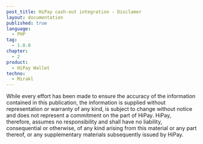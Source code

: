 ```yaml
---
post_title: HiPay cash-out integration - Disclamer
layout: documentation
published: true
language:
  - PHP
tag:
  - 1.0.0
chapter:
  - 2
product:
  - HiPay Wallet
techno:
  - Mirakl
---
```


While every effort has been made to ensure the accuracy of the information contained in this publication, the information is supplied without representation or warranty of any kind, is subject to change without notice and does not represent a commitment on the part of HiPay. HiPay, therefore, assumes no responsibility and shall have no liability, consequential or otherwise, of any kind arising from this material or any part thereof, or any supplementary materials subsequently issued by HiPay.